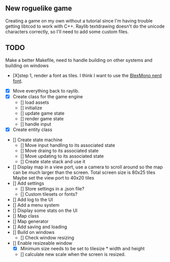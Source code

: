 ## New roguelike game
Creating a game on my own without a tutorial since I'm having trouble getting libtcod to work with C++.
Raylib textdrawing doesn't do the unicode characters correctly, so I'll need to add some custom files.

## TODO
Make a better Makefile, need to handle building on other systems and building on windows

- [X]step 1, render a font as tiles. I think I want to use the [BlexMono nerd font](https://github.com/ryanoasis/nerd-fonts/releases/download/v3.4.0/IBMPlexMono.zip).

- [X] Move everything back to raylib.
- [X] Create class for the game engine
    - [] load assets
    - [] initialize
    - [] update game state
    - [] render game state
    - [] handle input
- [X] Create entity class
- [] Create state machine
    - [] Move input handling to its associated state
    - [] Move draing to its associated state
    - [] Move updating to its associated state
    - [] Create state stack and use it
- [] Display map in a view port, use a camera to scroll around so the map can be much larger than the screen.
    Total screen size is 80x25 tiles
    Maybe set the view port to 40x20 tiles
- [] Add settings
    - [] Store settings in a .json file?
    - [] Custom tilesets or fonts?
- [] Add log to the UI
- [] Add a menu system
- [] Display some stats on the UI
- [] Map class
- [] Map generator
- [] Add saving and loading
- [] Build on windows
    - [] Check window resizing
- [] Enable resizeable window
    - [X] Minimum size needs to be set to tilesize * width and height
    - [] calculate new scale when the screen is resized.